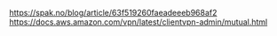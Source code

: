 https://spak.no/blog/article/63f519260faeadeeeb968af2
https://docs.aws.amazon.com/vpn/latest/clientvpn-admin/mutual.html